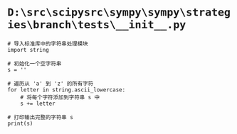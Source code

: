 # `D:\src\scipysrc\sympy\sympy\strategies\branch\tests\__init__.py`

```
# 导入标准库中的字符串处理模块
import string

# 初始化一个空字符串
s = ''

# 遍历从 'a' 到 'z' 的所有字符
for letter in string.ascii_lowercase:
    # 将每个字符添加到字符串 s 中
    s += letter

# 打印输出完整的字符串 s
print(s)
```